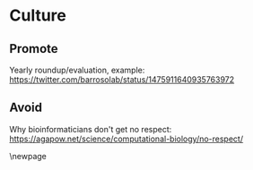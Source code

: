 # Culture


## Promote


Yearly roundup/evaluation, example: https://twitter.com/barrosolab/status/1475911640935763972


## Avoid
Why bioinformaticians don't get no respect: https://agapow.net/science/computational-biology/no-respect/


\newpage
